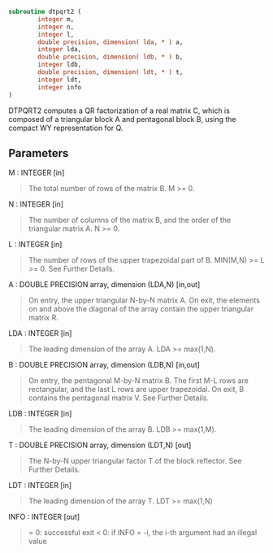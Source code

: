 ```fortran
subroutine dtpqrt2 (
        integer m,
        integer n,
        integer l,
        double precision, dimension( lda, * ) a,
        integer lda,
        double precision, dimension( ldb, * ) b,
        integer ldb,
        double precision, dimension( ldt, * ) t,
        integer ldt,
        integer info
)
```

DTPQRT2 computes a QR factorization of a real
matrix C, which is composed of a triangular block A and pentagonal block B,
using the compact WY representation for Q.

## Parameters
M : INTEGER [in]
> The total number of rows of the matrix B.
> M >= 0.

N : INTEGER [in]
> The number of columns of the matrix B, and the order of
> the triangular matrix A.
> N >= 0.

L : INTEGER [in]
> The number of rows of the upper trapezoidal part of B.
> MIN(M,N) >= L >= 0.  See Further Details.

A : DOUBLE PRECISION array, dimension (LDA,N) [in,out]
> On entry, the upper triangular N-by-N matrix A.
> On exit, the elements on and above the diagonal of the array
> contain the upper triangular matrix R.

LDA : INTEGER [in]
> The leading dimension of the array A.  LDA >= max(1,N).

B : DOUBLE PRECISION array, dimension (LDB,N) [in,out]
> On entry, the pentagonal M-by-N matrix B.  The first M-L rows
> are rectangular, and the last L rows are upper trapezoidal.
> On exit, B contains the pentagonal matrix V.  See Further Details.

LDB : INTEGER [in]
> The leading dimension of the array B.  LDB >= max(1,M).

T : DOUBLE PRECISION array, dimension (LDT,N) [out]
> The N-by-N upper triangular factor T of the block reflector.
> See Further Details.

LDT : INTEGER [in]
> The leading dimension of the array T.  LDT >= max(1,N)

INFO : INTEGER [out]
> = 0: successful exit
> < 0: if INFO = -i, the i-th argument had an illegal value
